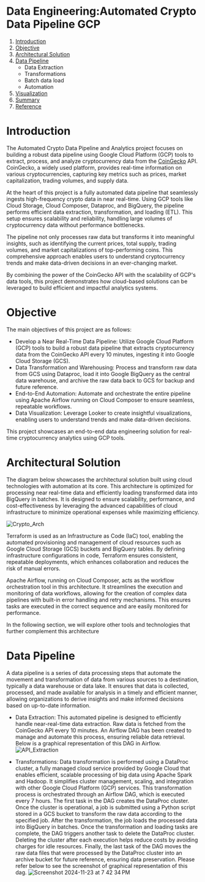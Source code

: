 # Data Engineering:Automated Crypto Data Pipeline GCP
1. [Introduction](#introduction)
2. [Objective](#objective)
3. [Architectural Solution](#architectural-solution)
4. [Data Pipeline](#Data-Pipeline)
   - Data Extraction
   - Transformations
   - Batch data load
   - Automation
5. [Visualization](#Visualization) 
6. [Summary](#Summary)
7. [Reference](#reference)

# Introduction
The Automated Crypto Data Pipeline and Analytics project focuses on building a robust data pipeline using Google Cloud Platform (GCP) tools to extract, process, and analyze cryptocurrency data from the [CoinGecko](https://docs.coingecko.com/reference/coins-markets) API. CoinGecko, a widely used platform, provides real-time information on various cryptocurrencies, capturing key metrics such as prices, market capitalization, trading volumes, and supply data.

At the heart of this project is a fully automated data pipeline that seamlessly ingests high-frequency crypto data in near real-time. Using GCP tools like Cloud Storage, Cloud Composer, Dataproc, and BigQuery, the pipeline performs efficient data extraction, transformation, and loading (ETL). This setup ensures scalability and reliability, handling large volumes of cryptocurrency data without performance bottlenecks.

The pipeline not only processes raw data but transforms it into meaningful insights, such as identifying the current prices, total supply, trading volumes, and market capitalizations of top-performing coins. This comprehensive approach enables users to understand cryptocurrency trends and make data-driven decisions in an ever-changing market.

By combining the power of the CoinGecko API with the scalability of GCP's data tools, this project demonstrates how cloud-based solutions can be leveraged to build efficient and impactful analytics systems.

# Objective
The main objectives of this project are as follows:

- Develop a Near Real-Time Data Pipeline: Utilize Google Cloud Platform (GCP) tools to build a robust data pipeline that extracts cryptocurrency data from the CoinGecko API every 10 minutes, 
  ingesting it into Google Cloud Storage (GCS).
- Data Transformation and Warehousing: Process and transform raw data from GCS using Dataproc, load it into Google BigQuery as the central data warehouse, and archive the raw data back to GCS for backup and future reference.
- End-to-End Automation: Automate and orchestrate the entire pipeline using Apache Airflow running on Cloud Composer to ensure seamless, repeatable workflows.
- Data Visualization: Leverage Looker to create insightful visualizations, enabling users to understand trends and make data-driven decisions.
  
This project showcases an end-to-end data engineering solution for real-time cryptocurrency analytics using GCP tools.

# Architectural Solution

The diagram below showcases the architectural solution built using cloud technologies with automation at its core. This architecture is optimized for processing near real-time data and efficiently loading transformed data into BigQuery in batches. It is designed to ensure scalability, performance, and cost-effectiveness by leveraging the advanced capabilities of cloud infrastructure to minimize operational expenses while maximizing efficiency.

   ![Crypto_Arch](https://github.com/user-attachments/assets/d3f65c18-a511-4cd2-a516-2b9a8867929d)

Terraform is used as an Infrastructure as Code (IaC) tool, enabling the automated provisioning and management of cloud resources such as Google Cloud Storage (GCS) buckets and BigQuery tables. By defining infrastructure configurations in code, Terraform ensures consistent, repeatable deployments, which enhances collaboration and reduces the risk of manual errors.

Apache Airflow, running on Cloud Composer, acts as the workflow orchestration tool in this architecture. It streamlines the execution and monitoring of data workflows, allowing for the creation of complex data pipelines with built-in error handling and retry mechanisms. This ensures tasks are executed in the correct sequence and are easily monitored for performance.

In the following section, we will explore other tools and technologies that further complement this architecture

# Data Pipeline

A data pipeline is a series of data processing steps that automate the movement and transformation of data from various sources to a destination, typically a data warehouse or data lake. It ensures that data is collected, processed, and made available for analysis in a timely and efficient manner, allowing organizations to derive insights and make informed decisions based on up-to-date information.

- Data Extraction: This automated pipeline is designed to efficiently handle near-real-time data extraction. Raw data is fetched from the CoinGecko API every 10 minutes. An Airflow DAG has been created to manage and automate this process, ensuring reliable data retrieval. Below is a graphical representation of this DAG in Airflow.
   ![API_Extraction](https://github.com/user-attachments/assets/146748f4-0185-4ce6-844b-df92de5fa6fe)
  
- Transformations: Data transformation is performed using a DataProc cluster, a fully managed cloud service provided by Google Cloud that enables efficient, scalable processing of big data using Apache Spark and Hadoop. It simplifies cluster management, scaling, and integration with other Google Cloud Platform (GCP) services. This transformation process is orchestrated through an Airflow DAG, which is executed every 7 hours. The first task in the DAG creates the DataProc cluster. Once the cluster is operational, a job is submitted using a Python script stored in a GCS bucket to transform the raw data according to the specified job. After the transformation, the job loads the processed data into BigQuery in batches. Once the transformation and loading tasks are complete, the DAG triggers another task to delete the DataProc cluster. Deleting the cluster after each execution helps reduce costs by avoiding charges for idle resources. Finally, the last task of the DAG moves the raw data files that were processed by the DataProc cluster into an archive bucket for future reference, ensuring data preservation. Please refer below to see the screenshot of graphical representation of this dag. 
   ![Screenshot 2024-11-23 at 7 42 34 PM](https://github.com/user-attachments/assets/5c263861-1404-4da5-ba18-3eaecb86598e)





